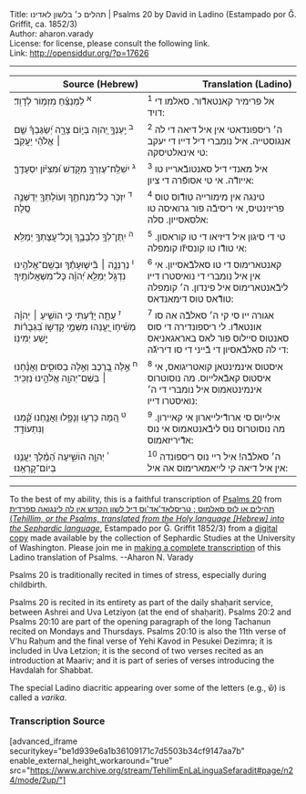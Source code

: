 <html>
<head></head>
<body>
Title: תהלים כ׳ בלשון לאדינו | Psalms 20 by David in Ladino (Estampado por Ǧ. Griffit, ca. 1852/3)<br />
Author: aharon.varady<br />
License: for license, please consult the following link.<br />
Link: <a href="http://opensiddur.org/?p=17626">http://opensiddur.org/?p=17626</a>
<p />
<hr />

<table style="margin-left: auto;margin-right: auto;" class="draggable">
<thead><tr><th id="x" style="text-align: right;">Source (Hebrew)</th><th style="text-align: right;">Translation (Ladino)</th></tr></thead>
<tbody>
<tr><td style="vertical-align:top;" width="46%">
<div class="liturgy"><span lang="he">
<sup>א</sup>&nbsp;לַמְנַצֵּ֗חַ 
מִזְמ֥וֹר לְדָוִֽד׃
</span></div>
</td>
 
<td style="vertical-align:top;" width="53%">
<div class="ladino"><span lang="he">
<sup>1</sup>&nbsp;אל פרימיר קאנטאדﬞור. 
סאלמו די דויד:
</span></div></td>
</tr>


<tr>
<td style="vertical-align:top;" width="46%">
<div class="liturgy"><span lang="he">
<sup>ב</sup>&nbsp;יַֽעַנְךָ֣ יְ֭הוָה בְּי֣וֹם צָרָ֑ה 
יְ֝שַׂגֶּבְךָ֗ שֵׁ֤ם ׀ אֱלֹהֵ֬י יַעֲקֹֽב׃
</span></div>
</td>
 
<td style="vertical-align:top;" width="53%">
<div class="ladino"><span lang="he">
<sup>2</sup>&nbsp;ה׳ ריספונדאטי אין איל דיאה די לה אנגוסטייה. 
איל נומברי דיל דייו די יעקב טי אינאלטיסקה:
</span></div></td>
</tr>


<tr>
<td style="vertical-align:top;" width="46%">
<div class="liturgy"><span lang="he">
<sup>ג</sup>&nbsp;יִשְׁלַֽח־עֶזְרְךָ֥ מִקֹּ֑דֶשׁ 
וּ֝מִצִּיּ֗וֹן יִסְעָדֶֽךָּ׃
</span></div>
</td>
 
<td style="vertical-align:top;" width="53%">
<div class="ladino"><span lang="he">
<sup>3</sup>&nbsp;איל מאנדי דיל סאנטובﬞארייו טו אייודﬞה. 
אי טי אסופﬞרה די ציון:
</span></div></td>
</tr>


<tr>
<td style="vertical-align:top;" width="46%">
<div class="liturgy"><span lang="he">
<sup>ד</sup>&nbsp;יִזְכֹּ֥ר כָּל־מִנְחֹתֶ֑ךָ 
וְעוֹלָתְךָ֖ יְדַשְּׁנֶ֣ה סֶֽלָה׃
</span></div>
</td>
 
<td style="vertical-align:top;" width="53%">
<div class="ladino"><span lang="he">
<sup>4</sup>&nbsp;טינגה אין מימורייה טודﬞוס טוס פריזינטיס, 
אי ריסיבﬞה פור גרואיסה טו אלסאסייון. סלה:
</span></div></td>
</tr>


<tr>
<td style="vertical-align:top;" width="46%">
<div class="liturgy"><span lang="he">
<sup>ה</sup>&nbsp;יִֽתֶּן־לְךָ֥ כִלְבָבֶ֑ךָ 
וְֽכָל־עֲצָתְךָ֥ יְמַלֵּֽא׃
</span></div>
</td>
 
<td style="vertical-align:top;" width="53%">
<div class="ladino"><span lang="he">
<sup>5</sup>&nbsp;טי די סיגון איל דיזיאו די טו קוראסון. 
אי טודﬞו טו קונסיזﬞו קומפלה:
</span></div></td>
</tr>


<tr>
<td style="vertical-align:top;" width="46%">
<div class="liturgy"><span lang="he">
<sup>ו</sup>&nbsp;נְרַנְּנָ֤ה ׀ בִּ֘ישׁ֤וּעָתֶ֗ךָ 
וּבְשֵֽׁם־אֱלֹהֵ֥ינוּ נִדְגֹּ֑ל יְמַלֵּ֥א 
יְ֝הוָ֗ה כָּל־מִשְׁאֲלוֹתֶֽיךָ׃
</span></div>
</td>
 
<td style="vertical-align:top;" width="53%">
<div class="ladino"><span lang="he">
<sup>6</sup>&nbsp;קאנטארימוס די טו סאלבﬞאסייון. 
אי אין איל נומברי די נואיסטרו דייו ליבﬞאנטארימוס איל פינדון. 
ה׳ קומפלה טודﬞאס טוס דימאנדאס:
</span></div></td>
</tr>


<tr>
<td style="vertical-align:top;" width="46%">
<div class="liturgy"><span lang="he">
<sup>ז</sup>&nbsp;עַתָּ֤ה יָדַ֗עְתִּי כִּ֤י הוֹשִׁ֥יעַ ׀ יְהוָ֗ה מְשִׁ֫יח֥וֹ יַ֭עֲנֵהוּ 
מִשְּׁמֵ֣י קָדְשׁ֑וֹ בִּ֝גְבֻר֗וֹת יֵ֣שַׁע יְמִינֽוֹ׃
</span></div>
</td>
 
<td style="vertical-align:top;" width="53%">
<div class="ladino"><span lang="he">
<sup>7</sup>&nbsp;אגורה ייו סי קי ה׳ סאלבﬞה אה סו אונטאדﬞו. 
לי ריספונדירה די סוס סאנטוס סיילוס פור לאס באראגאניאס די לה סאלבﬞאסיון די בﬞייני די סו דיריגﬞה:
</span></div></td>
</tr>


<tr>
<td style="vertical-align:top;" width="46%">
<div class="liturgy"><span lang="he">
<sup>ח</sup>&nbsp;אֵ֣לֶּה בָ֭רֶכֶב 
וְאֵ֣לֶּה בַסּוּסִ֑ים 
וַאֲנַ֓חְנוּ ׀ בְּשֵׁם־יְהוָ֖ה אֱלֹהֵ֣ינוּ נַזְכִּֽיר׃
</span></div>
</td>
 
<td style="vertical-align:top;" width="53%">
<div class="ladino"><span lang="he">
<sup>8</sup>&nbsp;איסטוס אינמינטאן קואטריגואס, 
אי איסטוס קאבﬞאלייוס. 
מה נוסוטרוס אינמינטאמוס איל נומברי די ה׳ נואיסטרו דייו:
</span></div></td>
</tr>


<tr>
<td style="vertical-align:top;" width="46%">
<div class="liturgy"><span lang="he">
<sup>ט</sup>&nbsp;הֵ֭מָּה כָּרְע֣וּ וְנָפָ֑לוּ 
וַאֲנַ֥חְנוּ קַּ֝֗מְנוּ וַנִּתְעוֹדָֽד׃
</span></div>
</td>
 
<td style="vertical-align:top;" width="53%">
<div class="ladino"><span lang="he">
<sup>9</sup>&nbsp;אילייוס סי ארודﬞילייארון אי קאיירון. 
מה נוסוטרוס נוס ליבﬞאנטאמוס אי נוס אדﬞיריזאמוס:
</span></div></td>
</tr>


<tr>
<td style="vertical-align:top;" width="46%">
<div class="liturgy"><span lang="he">
<sup>י</sup>&nbsp;יְהוָ֥ה הוֹשִׁ֑יעָה 
הַ֝מֶּ֗לֶךְ יַעֲנֵ֥נוּ בְיוֹם־קָרְאֵֽנוּ׃
</span></div>
</td>
 
<td style="vertical-align:top;" width="53%">
<div class="ladino"><span lang="he">
<sup>10</sup>&nbsp;ה׳ סאלבﬞה! 
איל ריי נוס ריספונדה אין איל דיאה קי לייאמארימוס אה איל:
</span></div></td>
</tr></tbody></table>

<hr />

To the best of my ability, this is a faithful transcription of <a href="https://en.wikipedia.org/wiki/Psalm_20">Psalms 20</a> from <a href="https://opensiddur.org/works-in-progress/needing-transcription/ladino-translation-tehilim-1852/">תהילים או לוס סאלמוס ; טריסלאד'אד'וס דיל לשון הקדש אין לה לינגואה ספרדית (<em>Tehillim, or the Psalms, translated from the Holy language [Hebrew] into the Sephardic language</em></a>, Estampado por Ǧ. Griffit 1852/3) from a <a href="http://digitalcollections.lib.washington.edu/cdm/compoundobject/collection/p16786coll3/id/2453/rec/">digital copy</a> made available by the collection of Sephardic Studies at the University of Washington. Please join me in <a href="https://he.wikisource.org/wiki/%D7%9E%D7%A4%D7%AA%D7%97:Tehilim,_o_los_Salmos,_trezladados_del_leshon_ha-%E1%B8%B3odesh_en_la_lingua_Sefaradit.pdf">making a complete transcription</a> of this Ladino translation of Psalms. --Aharon N. Varady

Psalms 20 is traditionally recited in times of stress, especially during childbirth.

Psalms 20 is recited in its entirety as part of the daily shaḥarit service, between Ashrei and Uva Letziyon (at the end of shaḥarit). Psalms 20:2 and Psalms 20:10 are part of the opening paragraph of the long Tachanun recited on Mondays and Thursdays. Psalms 20:10 is also the 11th verse of V'hu Raḥum and the final verse of Yehi Kavod in Pesukei Dezimra; it is included in Uva Letzion; it is the second of two verses recited as an introduction at Maariv; and it is part of series of verses introducing the Havdalah for Shabbat.

The special Ladino diacritic appearing over some of the letters (e.g., שﬞ) is called a <em>varika</em>.

<h3>Transcription Source</h3>

[advanced_iframe securitykey="be1d939e6a1b36109171c7d5503b34cf9147aa7b" enable_external_height_workaround="true" src="https://www.archive.org/stream/TehilimEnLaLinguaSefaradit#page/n24/mode/2up/"]
</body>
</html>